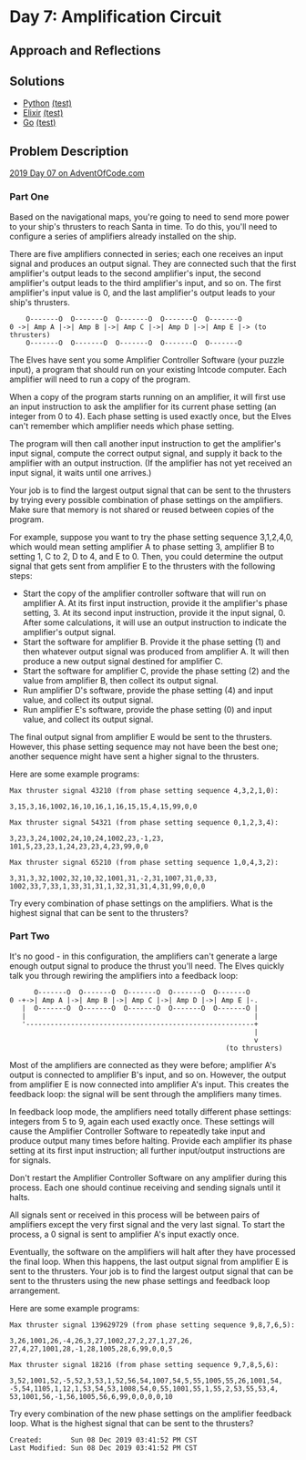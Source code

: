 # Day 7: Amplification Circuit

## Approach and Reflections

## Solutions

- [Python](./python_day07/day07.py) [(test)](./python_day07/day07_test.py)
- [Elixir](./elixir_day07/lib/)
  [(test)](./elixir_day07/test/elixir_day07_test.exs)
- [Go](./go_day07/day07.go) [(test)](./go_day07/day07_test.go)

## Problem Description

[2019 Day 07 on AdventOfCode.com](https://adventofcode.com/2019/day/7)

### Part One

Based on the navigational maps, you're going to need to send more power to
your ship's thrusters to reach Santa in time. To do this, you'll need to
configure a series of amplifiers already installed on the ship.

There are five amplifiers connected in series; each one receives an input
signal and produces an output signal. They are connected such that the first
amplifier's output leads to the second amplifier's input, the second
amplifier's output leads to the third amplifier's input, and so on. The first
amplifier's input value is 0, and the last amplifier's output leads to your
ship's thrusters.

```
    O-------O  O-------O  O-------O  O-------O  O-------O
0 ->| Amp A |->| Amp B |->| Amp C |->| Amp D |->| Amp E |-> (to thrusters)
    O-------O  O-------O  O-------O  O-------O  O-------O
```

The Elves have sent you some Amplifier Controller Software (your puzzle
input), a program that should run on your existing Intcode computer. Each
amplifier will need to run a copy of the program.

When a copy of the program starts running on an amplifier, it will first use
an input instruction to ask the amplifier for its current phase setting (an
integer from 0 to 4). Each phase setting is used exactly once, but the Elves
can't remember which amplifier needs which phase setting.

The program will then call another input instruction to get the amplifier's
input signal, compute the correct output signal, and supply it back to the
amplifier with an output instruction. (If the amplifier has not yet received
an input signal, it waits until one arrives.)

Your job is to find the largest output signal that can be sent to the
thrusters by trying every possible combination of phase settings on the
amplifiers. Make sure that memory is not shared or reused between copies of
the program.

For example, suppose you want to try the phase setting sequence 3,1,2,4,0,
which would mean setting amplifier A to phase setting 3, amplifier B to
setting 1, C to 2, D to 4, and E to 0. Then, you could determine the output
signal that gets sent from amplifier E to the thrusters with the following
steps:

- Start the copy of the amplifier controller software that will run on
  amplifier A. At its first input instruction, provide it the amplifier's
  phase setting, 3. At its second input instruction, provide it the input
  signal, 0. After some calculations, it will use an output instruction to
  indicate the amplifier's output signal.
- Start the software for amplifier B. Provide it the phase setting (1) and
  then whatever output signal was produced from amplifier A. It will then
  produce a new output signal destined for amplifier C.
- Start the software for amplifier C, provide the phase setting (2) and the
  value from amplifier B, then collect its output signal.
- Run amplifier D's software, provide the phase setting (4) and input value,
  and collect its output signal.
- Run amplifier E's software, provide the phase setting (0) and input value,
  and collect its output signal.

The final output signal from amplifier E would be sent to the thrusters.
However, this phase setting sequence may not have been the best one; another
sequence might have sent a higher signal to the thrusters.

Here are some example programs:

```
Max thruster signal 43210 (from phase setting sequence 4,3,2,1,0):

3,15,3,16,1002,16,10,16,1,16,15,15,4,15,99,0,0

Max thruster signal 54321 (from phase setting sequence 0,1,2,3,4):

3,23,3,24,1002,24,10,24,1002,23,-1,23,
101,5,23,23,1,24,23,23,4,23,99,0,0

Max thruster signal 65210 (from phase setting sequence 1,0,4,3,2):

3,31,3,32,1002,32,10,32,1001,31,-2,31,1007,31,0,33,
1002,33,7,33,1,33,31,31,1,32,31,31,4,31,99,0,0,0
```

Try every combination of phase settings on the amplifiers. What is the highest
signal that can be sent to the thrusters?

### Part Two

It's no good - in this configuration, the amplifiers can't generate a large
enough output signal to produce the thrust you'll need. The Elves quickly talk
you through rewiring the amplifiers into a feedback loop:

```
      O-------O  O-------O  O-------O  O-------O  O-------O
0 -+->| Amp A |->| Amp B |->| Amp C |->| Amp D |->| Amp E |-.
   |  O-------O  O-------O  O-------O  O-------O  O-------O |
   |                                                        |
   '--------------------------------------------------------+
                                                            |
                                                            v
                                                     (to thrusters)
```

Most of the amplifiers are connected as they were before; amplifier A's output
is connected to amplifier B's input, and so on. However, the output from
amplifier E is now connected into amplifier A's input. This creates the
feedback loop: the signal will be sent through the amplifiers many times.

In feedback loop mode, the amplifiers need totally different phase settings:
integers from 5 to 9, again each used exactly once. These settings will cause
the Amplifier Controller Software to repeatedly take input and produce output
many times before halting. Provide each amplifier its phase setting at its
first input instruction; all further input/output instructions are for
signals.

Don't restart the Amplifier Controller Software on any amplifier during this
process. Each one should continue receiving and sending signals until it
halts.

All signals sent or received in this process will be between pairs of
amplifiers except the very first signal and the very last signal. To start the
process, a 0 signal is sent to amplifier A's input exactly once.

Eventually, the software on the amplifiers will halt after they have processed
the final loop. When this happens, the last output signal from amplifier E is
sent to the thrusters. Your job is to find the largest output signal that can
be sent to the thrusters using the new phase settings and feedback loop
arrangement.

Here are some example programs:

```
Max thruster signal 139629729 (from phase setting sequence 9,8,7,6,5):

3,26,1001,26,-4,26,3,27,1002,27,2,27,1,27,26,
27,4,27,1001,28,-1,28,1005,28,6,99,0,0,5

Max thruster signal 18216 (from phase setting sequence 9,7,8,5,6):

3,52,1001,52,-5,52,3,53,1,52,56,54,1007,54,5,55,1005,55,26,1001,54,
-5,54,1105,1,12,1,53,54,53,1008,54,0,55,1001,55,1,55,2,53,55,53,4,
53,1001,56,-1,56,1005,56,6,99,0,0,0,0,10
```

Try every combination of the new phase settings on the amplifier feedback
loop. What is the highest signal that can be sent to the thrusters?

```
Created:       Sun 08 Dec 2019 03:41:52 PM CST
Last Modified: Sun 08 Dec 2019 03:41:52 PM CST
```
